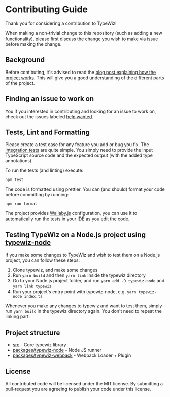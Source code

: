 # Contributing Guide

Thank you for considering a contribution to TypeWiz!

When making a non-trivial change to this repository (such as adding a new functionality), 
please first discuss the change you wish to make via issue before making the change. 

## Background

Before contibuting, it's advised to read the [blog post explaining how the project works](https://medium.com/p/diving-into-the-internals-of-typescript-how-i-built-typewiz-d273bbef3565). 
This will give you a good understanding of the different parts of the project.

## Finding an issue to work on

You if you interested in contributing and looking for an issue to work on, check out the issues labeled [help wanted](https://github.com/urish/typewiz/issues?q=is%3Aopen+is%3Aissue+label%3A%22help+wanted%22).

## Tests, Lint and Formatting

Please create a test case for any feature you add or bug you fix. The [integration tests](https://github.com/urish/typewiz/blob/master/src/integration.spec.ts) are quite simple. You simply need to provide the input TypeScript source code and the expected output (with the added type annotations).

To run the tests (and linting) execute:

    npm test
    
The code is formatted using prettier. You can (and should) format your code before committing by running:

    npm run format
    
The project provides [Wallaby.js](https://wallabyjs.com/) configuration, you can use it to automatically run the tests in your IDE as you edit the code.

## Testing TypeWiz on a Node.js project using [typewiz-node](packages/typewiz-node)

If you make some changes to TypeWiz and wish to test them on a Node.js project, you can follow these steps:

1. Clone typewiz, and make some changes
2. Run `yarn build` and then `yarn link` inside the typewiz directory
3. Go to your Node.js project folder, and run `yarn add -D typewiz-node` and `yarn link typewiz` 
4. Run your project's entry point with typewiz-node, e.g. `yarn typewiz-node index.ts`

Whenever you make any changes to typewiz and want to test them, simply run `yarn build` in the typewiz directory again. You don't need to repeat the linking part.

## Project structure

- [src](src) - Core typewiz library
- [packages/typewiz-node](packages/typewiz-node) - Node JS runner
- [packages/typewiz-webpack](packages/typewiz-webpack) - Webpack Loader + Plugin

## License

All contributed code will be licensed under the MIT license. By submitting a pull-request you are agreeing to publish your code under this license.
